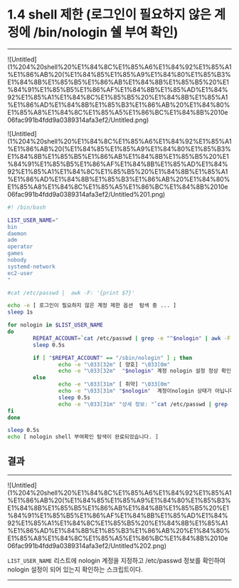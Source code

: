 # 1.4 shell 제한 (로그인이 필요하지 않은 계정에 /bin/nologin 쉘 부여 확인)

---

![Untitled](1%204%20shell%20%E1%84%8C%E1%85%A6%E1%84%92%E1%85%A1%E1%86%AB%20(%E1%84%85%E1%85%A9%E1%84%80%E1%85%B3%E1%84%8B%E1%85%B5%E1%86%AB%E1%84%8B%E1%85%B5%20%E1%84%91%E1%85%B5%E1%86%AF%E1%84%8B%E1%85%AD%E1%84%92%E1%85%A1%E1%84%8C%E1%85%B5%20%E1%84%8B%E1%85%A1%E1%86%AD%E1%84%8B%E1%85%B3%E1%86%AB%20%E1%84%80%E1%85%A8%E1%84%8C%E1%85%A5%E1%86%BC%E1%84%8B%2010e06fac991b4fdd9a0389314afa3ef2/Untitled.png)

![Untitled](1%204%20shell%20%E1%84%8C%E1%85%A6%E1%84%92%E1%85%A1%E1%86%AB%20(%E1%84%85%E1%85%A9%E1%84%80%E1%85%B3%E1%84%8B%E1%85%B5%E1%86%AB%E1%84%8B%E1%85%B5%20%E1%84%91%E1%85%B5%E1%86%AF%E1%84%8B%E1%85%AD%E1%84%92%E1%85%A1%E1%84%8C%E1%85%B5%20%E1%84%8B%E1%85%A1%E1%86%AD%E1%84%8B%E1%85%B3%E1%86%AB%20%E1%84%80%E1%85%A8%E1%84%8C%E1%85%A5%E1%86%BC%E1%84%8B%2010e06fac991b4fdd9a0389314afa3ef2/Untitled%201.png)

```bash
#! /bin/bash

LIST_USER_NAME="
bin
daemon
adm
operator
games
nobody
systemd-network
ec2-user
"

#cat /etc/passwd |  awk -F: '{print $7}'

echo -e [ 로그인이 필요하지 않은 계정 제한 옵션  탐색 중 ... ]
sleep 1s

for nologin in $LIST_USER_NAME
do
        REPEAT_ACCOUNT=`cat /etc/passwd | grep -e "^$nologin" | awk -F: '{print $7}'`
        sleep 0.5s

        if [ "$REPEAT_ACCOUNT" == "/sbin/nologin" ] ; then
                echo -e "\033[32m" [ 양호] "\033[0m"
                echo -e "\033[32m"  "$nologin" 계정 nologin 설정 정상 확인"\033[0m"
        else
                echo -e "\033[31m" [ 취약] "\033[0m"
                echo -e "\033[31m" "$nologin"  계정이nologin 상태가 아닙니다. "\033[0m"
                sleep 0.5s
                echo -e "\033[31m" "상세 정보: "`cat /etc/passwd | grep -e "^$nologin" | awk -F: '{print $0}'`"\033[0m"
fi
done

sleep 0.5s
echo [ nologin shell 부여확인 탐색이 완료되었습니다. ]
```

## 결과

---

![Untitled](1%204%20shell%20%E1%84%8C%E1%85%A6%E1%84%92%E1%85%A1%E1%86%AB%20(%E1%84%85%E1%85%A9%E1%84%80%E1%85%B3%E1%84%8B%E1%85%B5%E1%86%AB%E1%84%8B%E1%85%B5%20%E1%84%91%E1%85%B5%E1%86%AF%E1%84%8B%E1%85%AD%E1%84%92%E1%85%A1%E1%84%8C%E1%85%B5%20%E1%84%8B%E1%85%A1%E1%86%AD%E1%84%8B%E1%85%B3%E1%86%AB%20%E1%84%80%E1%85%A8%E1%84%8C%E1%85%A5%E1%86%BC%E1%84%8B%2010e06fac991b4fdd9a0389314afa3ef2/Untitled%202.png)

`LIST_USER_NAME` 리스트에 nologin 계정을 지정하고 /etc/passwd 정보를 확인하여 nologin 설정이 되어 있는지 확인하는 스크립트이다.

---
